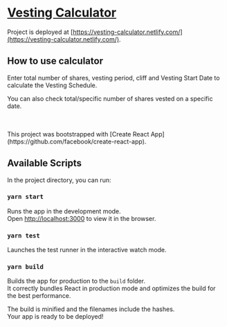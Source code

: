 # [Vesting Calculator](https://vesting-calculator.netlify.com/)

Project is deployed at [https://vesting-calculator.netlify.com/](https://vesting-calculator.netlify.com/).

## How to use calculator

Enter total number of shares, vesting period, cliff and Vesting Start Date to calculate the Vesting Schedule.

You can also check total/specific number of shares vested on a specific date.

<br />
<br />
This project was bootstrapped with [Create React App](https://github.com/facebook/create-react-app).

## Available Scripts

In the project directory, you can run:

### `yarn start`

Runs the app in the development mode.<br />
Open [http://localhost:3000](http://localhost:3000) to view it in the browser.

### `yarn test`

Launches the test runner in the interactive watch mode.<br />

### `yarn build`

Builds the app for production to the `build` folder.<br />
It correctly bundles React in production mode and optimizes the build for the best performance.

The build is minified and the filenames include the hashes.<br />
Your app is ready to be deployed!
